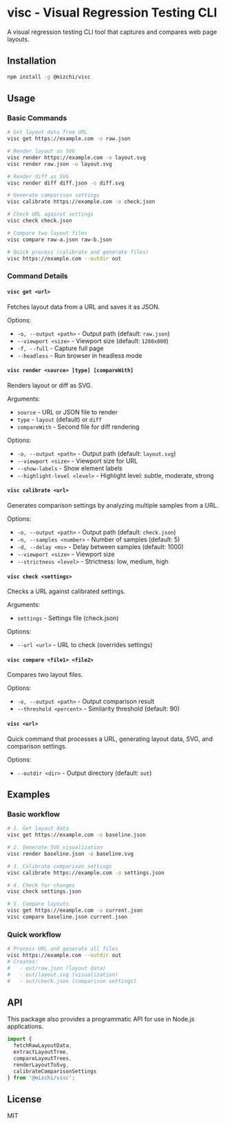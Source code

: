 # visc - Visual Regression Testing CLI

A visual regression testing CLI tool that captures and compares web page layouts.

## Installation

```bash
npm install -g @mizchi/visc
```

## Usage

### Basic Commands

```bash
# Get layout data from URL
visc get https://example.com -o raw.json

# Render layout as SVG
visc render https://example.com -o layout.svg
visc render raw.json -o layout.svg

# Render diff as SVG
visc render diff diff.json -o diff.svg

# Generate comparison settings
visc calibrate https://example.com -o check.json

# Check URL against settings
visc check check.json

# Compare two layout files
visc compare raw-a.json raw-b.json

# Quick process (calibrate and generate files)
visc https://example.com --outdir out
```

### Command Details

#### `visc get <url>`
Fetches layout data from a URL and saves it as JSON.

Options:
- `-o, --output <path>` - Output path (default: `raw.json`)
- `--viewport <size>` - Viewport size (default: `1280x800`)
- `-f, --full` - Capture full page
- `--headless` - Run browser in headless mode

#### `visc render <source> [type] [compareWith]`
Renders layout or diff as SVG.

Arguments:
- `source` - URL or JSON file to render
- `type` - `layout` (default) or `diff`
- `compareWith` - Second file for diff rendering

Options:
- `-o, --output <path>` - Output path (default: `layout.svg`)
- `--viewport <size>` - Viewport size for URL
- `--show-labels` - Show element labels
- `--highlight-level <level>` - Highlight level: subtle, moderate, strong

#### `visc calibrate <url>`
Generates comparison settings by analyzing multiple samples from a URL.

Options:
- `-o, --output <path>` - Output path (default: `check.json`)
- `-n, --samples <number>` - Number of samples (default: 5)
- `-d, --delay <ms>` - Delay between samples (default: 1000)
- `--viewport <size>` - Viewport size
- `--strictness <level>` - Strictness: low, medium, high

#### `visc check <settings>`
Checks a URL against calibrated settings.

Arguments:
- `settings` - Settings file (check.json)

Options:
- `--url <url>` - URL to check (overrides settings)

#### `visc compare <file1> <file2>`
Compares two layout files.

Options:
- `-o, --output <path>` - Output comparison result
- `--threshold <percent>` - Similarity threshold (default: 90)

#### `visc <url>`
Quick command that processes a URL, generating layout data, SVG, and comparison settings.

Options:
- `--outdir <dir>` - Output directory (default: `out`)

## Examples

### Basic workflow

```bash
# 1. Get layout data
visc get https://example.com -o baseline.json

# 2. Generate SVG visualization
visc render baseline.json -o baseline.svg

# 3. Calibrate comparison settings
visc calibrate https://example.com -o settings.json

# 4. Check for changes
visc check settings.json

# 5. Compare layouts
visc get https://example.com -o current.json
visc compare baseline.json current.json
```

### Quick workflow

```bash
# Process URL and generate all files
visc https://example.com --outdir out
# Creates:
#   - out/raw.json (layout data)
#   - out/layout.svg (visualization)
#   - out/check.json (comparison settings)
```

## API

This package also provides a programmatic API for use in Node.js applications.

```javascript
import {
  fetchRawLayoutData,
  extractLayoutTree,
  compareLayoutTrees,
  renderLayoutToSvg,
  calibrateComparisonSettings
} from '@mizchi/visc';
```

## License

MIT